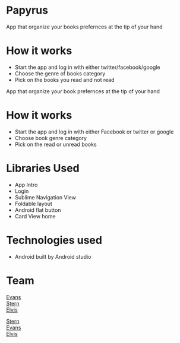 # Papyrus

App that organize your books prefernces at the tip of your hand

# How it works
- Start the app and log in with either twitter/facebook/google
- Choose the genre of books category
- Pick on the books you read and not read

App that organize your book prefernces at the tip of your hand

# How it works
- Start the app and log in with either Facebook or twitter or google
- Choose book genre category
- Pick on the read or unread books

# Libraries Used
- App Intro
- Login
- Sublime Navigation View
- Foldable layout
- Android flat button
- Card View home


# Technologies used
- Android built by Android studio 


# Team 

[Evans ](http://github.com/MwongeraE)<br>
[Stern](http://github.com/Stern15)<br>
[Elvis](http://github.com/Elvisthacoder)<br>


[Stern ](http://github.com/Ster15)<br>
[Evans](http://github.com/MwongeraE)<br>
[Elvis](http://github.com/Elvisthacoder)<br>

